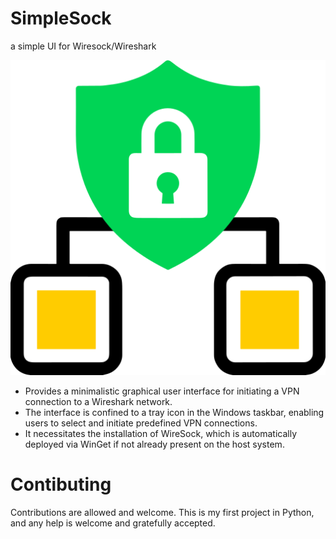 # SimpleSock
a simple UI for Wiresock/Wireshark

![Logo](/icon.png "SimpleSock Logo")

* Provides a minimalistic graphical user interface for initiating a VPN connection to a Wireshark network.
* The interface is confined to a tray icon in the Windows taskbar, enabling users to select and initiate predefined VPN connections.
* It necessitates the installation of WireSock, which is automatically deployed via WinGet if not already present on the host system. 

# Contibuting
Contributions are allowed and welcome. This is my first project in Python, and any help is welcome and gratefully accepted.
